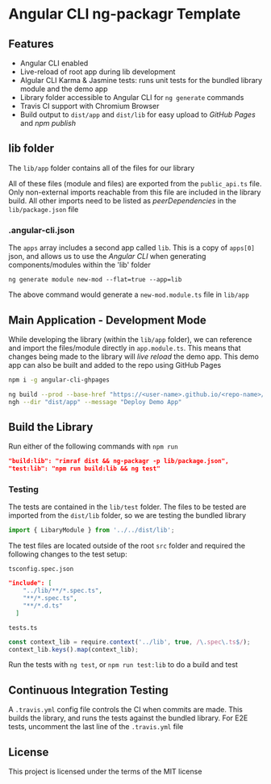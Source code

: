 # Angular CLI ng-packagr Template

## Features

- Angular CLI enabled
- Live-reload of root app during lib development
- Algular CLI Karma & Jasmine tests: runs unit tests for the bundled library module and the demo app
- Library folder accessible to Angular CLI for `ng generate` commands
- Travis CI support with Chromium Browser
- Build output to `dist/app` and `dist/lib` for easy upload to *GitHub Pages* and *npm publish*

## lib folder

The `lib/app` folder contains all of the files for our library

All of these files (module and files) are exported from the `public_api.ts` file. Only non-external imports reachable from this file are included in the library build. All other imports need to be listed as *peerDependencies* in the `lib/package.json` file

### .angular-cli.json

The `apps` array includes a second app called `lib`. This is a copy of `apps[0]` json, and allows us to use the *Angular CLI* when generating components/modules within the 'lib' folder

```
ng generate module new-mod --flat=true --app=lib
```

The above command would generate a `new-mod.module.ts` file in `lib/app`

## Main Application - Development Mode

While developing the library (within the `lib/app` folder), we can reference and import the files/module directly in `app.module.ts`. This means that changes being made to the library will *live reload* the demo app. This demo app can also be built and added to the repo using GitHub Pages 

```bash
npm i -g angular-cli-ghpages

ng build --prod --base-href "https://<user-name>.github.io/<repo-name>/"
ngh --dir "dist/app" --message "Deploy Demo App"
```

## Build the Library

Run either of the following commands with `npm run`

```json
"build:lib": "rimraf dist && ng-packagr -p lib/package.json",
"test:lib": "npm run build:lib && ng test"
```

### Testing

The tests are contained in the `lib/test` folder. The files to be tested are imported from the `dist/lib` folder, so we are testing the bundled library

```typescript
import { LibaryModule } from '../../dist/lib';
```

The test files are located outside of the root `src` folder and required the following changes to the test setup:

`tsconfig.spec.json`
```json
"include": [
    "../lib/**/*.spec.ts",
    "**/*.spec.ts",
    "**/*.d.ts"
  ]
```
`tests.ts`
```javascript 
const context_lib = require.context('../lib', true, /\.spec\.ts$/);
context_lib.keys().map(context_lib);
```

Run the tests with `ng test`, or `npm run test:lib` to do a build and test

## Continuous Integration Testing

A `.travis.yml` config file controls the CI when commits are made. This builds the library, and runs the tests against the bundled library. For E2E tests, uncomment the last line of the `.travis.yml` file

## License

This project is licensed under the terms of the MIT license
